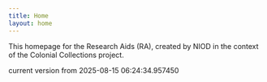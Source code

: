 ```yaml
---
title: Home
layout: home
---
```


This homepage for the Research Aids (RA), created by NIOD in the context of the Colonial Collections project. 


current version from 2025-08-15 06:24:34.957450